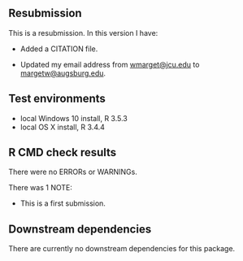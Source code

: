 ## Resubmission
This is a resubmission. In this version I have:

* Added a CITATION file.

* Updated my email address from wmarget@jcu.edu to margetw@augsburg.edu.

## Test environments
* local Windows 10 install, R 3.5.3
* local OS X install, R 3.4.4

## R CMD check results
There were no ERRORs or WARNINGs. 

There was 1 NOTE:

* This is a first submission.

## Downstream dependencies
There are currently no downstream dependencies for this package.
